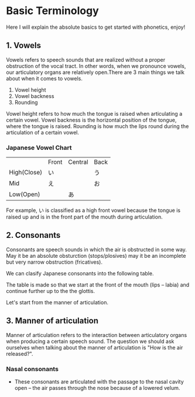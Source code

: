 # Basic Terminology

Here I will explain the absolute basics to get started with phonetics, enjoy!

## 1. Vowels

Vowels refers to speech sounds that are realized without a proper obstruction of the vocal tract. In other words, when we pronounce vowels, our articulatory organs are relatively open.There are 3 main things we talk about when it comes to vowels.

1. Vowel height
2. Vowel backness
3. Rounding

Vowel height refers to how much the tongue is raised when articulating a certain vowel. Vowel backness is the horizontal position of the tongue, where the tongue is raised. Rounding is how much the lips round during the articulation of a certain vowel.

### Japanese Vowel Chart

|             |       |         |      |
| ----------- | ----- | ------- | ---- |
|             | Front | Central | Back |
| High(Close) | い     |         | う    |
| Mid         | え     |         | お    |
| Low(Open)   |       | あ       |      |

For example, い is classified as a high front vowel because the tongue is raised up and is in the front part of the mouth during articulation.

## 2. Consonants

Consonants are speech sounds in which the air is obstructed in some way. May it be an absolute obsturction (stops/plosives) may it be an incomplete but very narrow obstruction (fricatives).

We can clasify Japanese consonants into the following table.

The table is made so that we start at the front of the mouth (lips – labia) and continue further up to the the glottis.

Let's start from the manner of articulation.

## 3. Manner of articulation

Manner of articulation refers to the interaction between articulatory organs when producing a certain speech sound. The question we should ask ourselves when talking about the manner of articulation is "How is the air released?".

### Nasal consonants

- These consonants are articulated with the passage to the nasal cavity open – the air passes through the nose because of a lowered velum.
